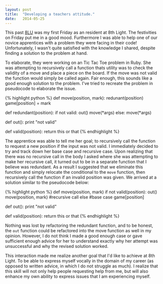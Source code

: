 ```yaml
---
layout: post
title:  "Developing a teachers attitude."
date:   2014-05-25
---
```


This past [8LU][Univ] was my first Friday as an resident at 8th Light. The festivities on Friday put me in a good mood. Furthermore I was able to help one of our novice apprentices with a problem they were facing in their code! Unfortunately, I wasn't quite satisfied with the knowledge I shared, despite finding a solution to the problem at hand.

To elaborate, they were working on an Tic Tac Toe problem in Ruby. She was attempting to recursively call a function thats utility was to check the validity of a move and place a piece on the board. If the move was not valid the function would simply be called again. Fair enough, this sounds like a good enough solution to the problem. I've tried to recreate the problem in pseudocode to elaborate the issue.

{% highlight python %}
def move(position, mark):
  redunant(position)
  game[position] = mark

def redundant(position):
  if not valid:
    out()
    move(*args)
  else:
    move(*args)

def out():
  print "not valid"

def valid(position):
  return this or that
{% endhighlight %}

The apprentice was able to tell me her goal; to recursively call the function to request a new position if the input was not valid. I immediately decided to try and track down her base case and recursive case. Upon realizing that there was no recursive call in the body I asked where she was attempting to make her recursive call, it turned out to be in a separate function that I believe was redundant. As a result I suggested that we eliminate this function and simply relocate the conditional to the `move` function, then recursively call the function if an invalid position was given. We arrived at a solution similar to the pseudocode below:

{% highlight python %}
def move(position, mark)
  if not valid(position):
    out()
    move(position, mark) #recursive call
  else #base case
    game[position]

def out():
  print "not valid"

def valid(position):
  return this or that
{% endhighlight %}

Nothing was lost by refactoring the redundant function, and to be honest, the `out` function could be refactored into the move function as well in my opinion. However, I do not think I made a good enough case or gave sufficient enough advice for her to understand exactly why her attempt was unsuccessful and why the revised solution worked.

This interaction made me realize another goal that I'd like to achieve at 8th Light. To be able to express myself vocally in the domain of my career (as opposed to written advice, in which I do not struggle as much). I realize that this skill will not only help people requesting help from me, but will also enhance my own ability to express issues that I am experiencing myself.

[Univ]: http://university.8thlight.com/

